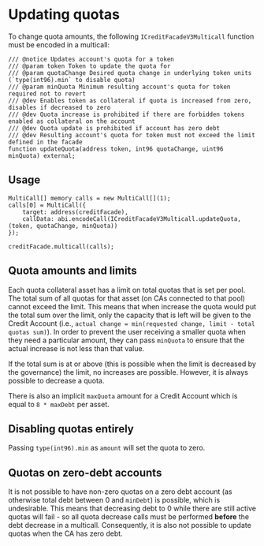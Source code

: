 # Updating quotas

To change quota amounts, the following `ICreditFacadeV3Multicall` function must be encoded in a multicall:

```solidity
/// @notice Updates account's quota for a token
/// @param token Token to update the quota for
/// @param quotaChange Desired quota change in underlying token units (`type(int96).min` to disable quota)
/// @param minQuota Minimum resulting account's quota for token required not to revert
/// @dev Enables token as collateral if quota is increased from zero, disables if decreased to zero
/// @dev Quota increase is prohibited if there are forbidden tokens enabled as collateral on the account
/// @dev Quota update is prohibited if account has zero debt
/// @dev Resulting account's quota for token must not exceed the limit defined in the facade
function updateQuota(address token, int96 quotaChange, uint96 minQuota) external;
```

## Usage 

```solidity
MultiCall[] memory calls = new MultiCall[](1);
calls[0] = MultiCall({
    target: address(creditFacade),
    callData: abi.encodeCall(ICreditFacadeV3Multicall.updateQuota, (token, quotaChange, minQuota))
});

creditFacade.multicall(calls);
```

## Quota amounts and limits

Each quota collateral asset has a limit on total quotas that is set per pool. The total sum of all quotas for that asset (on CAs connected to that pool) cannot exceed the limit. This means that when increase the quota would put the total sum over the limit, only the capacity that is left will be given to the Credit Account (i.e., `actual change = min(requested change, limit - total quotas sum)`). In order to prevent the user receiving a smaller quota when they need a particular amount, they can pass `minQuota` to ensure that the actual increase is not less than that value. 

If the total sum is at or above (this is possible when the limit is decreased by the governance) the limit, no increases are possible. However, it is always possible to decrease a quota.

There is also an implicit `maxQuota` amount for a Credit Account which is equal to `8 * maxDebt` per asset. 

## Disabling quotas entirely

Passing `type(int96).min` as `amount` will set the quota to zero.

## Quotas on zero-debt accounts

It is not possible to have non-zero quotas on a zero debt account (as otherwise total debt between 0 and `minDebt`) is possible, which is undesirable. This means that decreasing debt to 0 while there are still active quotas will fail - so all quota decrease calls must be performed **before** the debt decrease in a multicall. Consequently, it is also not possible to update quotas when the CA has zero debt.